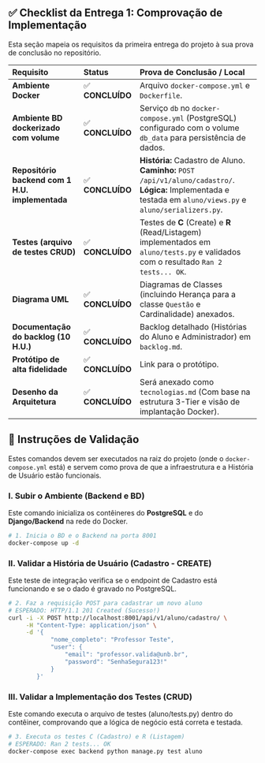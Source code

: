 ## ✅ Checklist da Entrega 1: Comprovação de Implementação

Esta seção mapeia os requisitos da primeira entrega do projeto à sua prova de conclusão no repositório.

| Requisito | Status | Prova de Conclusão / Local |
| :--- | :--- | :--- |
| **Ambiente Docker** | ✅ **CONCLUÍDO** | Arquivo `docker-compose.yml` e `Dockerfile`. |
| **Ambiente BD dockerizado com volume** | ✅ **CONCLUÍDO** | Serviço `db` no `docker-compose.yml` (PostgreSQL) configurado com o volume `db_data` para persistência de dados. |
| **Repositório backend com 1 H.U. implementada** | ✅ **CONCLUÍDO** | **História:** Cadastro de Aluno. **Caminho:** `POST /api/v1/aluno/cadastro/`. **Lógica:** Implementada e testada em `aluno/views.py` e `aluno/serializers.py`. |
| **Testes (arquivo de testes CRUD)** | ✅ **CONCLUÍDO** | Testes de **C** (Create) e **R** (Read/Listagem) implementados em `aluno/tests.py` e validados com o resultado `Ran 2 tests... OK`. |
| **Diagrama UML** | ✅ **CONCLUÍDO** | Diagramas de Classes (incluindo Herança para a classe `Questão` e Cardinalidade) anexados. |
| **Documentação do backlog (10 H.U.)** | ✅ **CONCLUÍDO** | Backlog detalhado (Histórias do Aluno e Administrador) em `backlog.md`. |
| **Protótipo de alta fidelidade** | ✅ **CONCLUÍDO** | Link para o protótipo. |
| **Desenho da Arquitetura** | ✅ **CONCLUÍDO**  | Será anexado como `tecnologias.md` (Com base na estrutura 3-Tier e visão de implantação Docker). |


## 🧪 Instruções de Validação 

Estes comandos devem ser executados na raiz do projeto (onde o `docker-compose.yml` está) e servem como prova de que a infraestrutura e a História de Usuário estão funcionais.

### I. Subir o Ambiente (Backend e BD)

Este comando inicializa os contêineres do **PostgreSQL** e do **Django/Backend** na rede do Docker.

```bash
# 1. Inicia o BD e o Backend na porta 8001
docker-compose up -d
```

### II. Validar a História de Usuário (Cadastro - CREATE)

Este teste de integração verifica se o endpoint de Cadastro está funcionando e se o dado é gravado no PostgreSQL.

```bash
# 2. Faz a requisição POST para cadastrar um novo aluno
# ESPERADO: HTTP/1.1 201 Created (Sucesso!)
curl -i -X POST http://localhost:8001/api/v1/aluno/cadastro/ \
     -H "Content-Type: application/json" \
     -d '{
            "nome_completo": "Professor Teste",
            "user": {
                "email": "professor.valida@unb.br",
                "password": "SenhaSegura123!"
            }
        }'
```
### III. Validar a Implementação dos Testes (CRUD)

Este comando executa o arquivo de testes (aluno/tests.py) dentro do contêiner, comprovando que a lógica de negócio está correta e testada.

```bash
# 3. Executa os testes C (Cadastro) e R (Listagem)
# ESPERADO: Ran 2 tests... OK
docker-compose exec backend python manage.py test aluno

```
